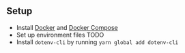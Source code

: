 ## Setup
* Install [Docker](https://docs.docker.com/get-docker/) and [Docker Compose](https://docs.docker.com/compose/install/)
* Set up environment files TODO
* Install `dotenv-cli` by running `yarn global add dotenv-cli`
